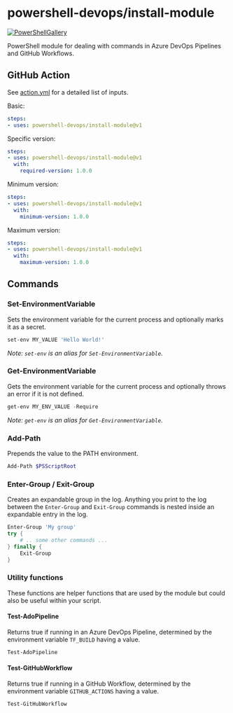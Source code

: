 # powershell-devops/install-module

[![PowerShellGallery](https://img.shields.io/powershellgallery/dt/powershell-devops.svg)](https://www.powershellgallery.com/packages/powershell-devops)

PowerShell module for dealing with commands in Azure DevOps Pipelines and GitHub Workflows.

## GitHub Action

See [action.yml](action.yml) for a detailed list of inputs.

Basic:

```yml
steps:
- uses: powershell-devops/install-module@v1
```

Specific version:

```yml
steps:
- uses: powershell-devops/install-module@v1
  with:
    required-version: 1.0.0
```

Minimum version:

```yml
steps:
- uses: powershell-devops/install-module@v1
  with:
    minimum-version: 1.0.0
```

Maximum version:

```yml
steps:
- uses: powershell-devops/install-module@v1
  with:
    maximum-version: 1.0.0
```

## Commands

### Set-EnvironmentVariable

Sets the environment variable for the current process and optionally marks it as a secret.

```powershell
set-env MY_VALUE 'Hello World!'
```

*Note: `set-env` is an alias for `Set-EnvironmentVariable`.*

### Get-EnvironmentVariable

Gets the environment variable for the current process and optionally throws an error if it is not defined.

```powershell
get-env MY_ENV_VALUE -Require
```

*Note: `get-env` is an alias for `Get-EnvironmentVariable`.*

### Add-Path

Prepends the value to the PATH environment.

```powershell
Add-Path $PSScriptRoot
```

### Enter-Group / Exit-Group

Creates an expandable group in the log. Anything you print to the log between the `Enter-Group` and `Exit-Group` commands is nested inside an expandable entry in the log.

```powershell
Enter-Group 'My group'
try {
    # .. some other commands ...
} finally {
    Exit-Group
}
```

### Utility functions

These functions are helper functions that are used by the module but could also be useful within your script.

#### Test-AdoPipeline

Returns true if running in an Azure DevOps Pipeline, determined by the environment variable `TF_BUILD` having a value.

```powershell
Test-AdoPipeline
```

#### Test-GitHubWorkflow

Returns true if running in a GitHub Workflow, determined by the environment variable `GITHUB_ACTIONS` having a value.

```powershell
Test-GitHubWorkflow
```
